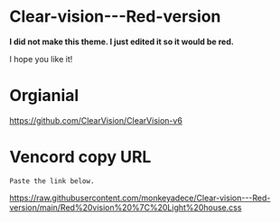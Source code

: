 # Clear-vision---Red-version
**I did not make this theme. I just edited it so it would be red.**

I hope you like it!

# Orgianial
https://github.com/ClearVision/ClearVision-v6

# Vencord copy URL

```Paste the link below.```

https://raw.githubusercontent.com/monkeyadece/Clear-vision---Red-version/main/Red%20vision%20%7C%20Light%20house.css

